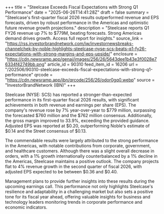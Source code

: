 +++
title = "Steelcase Exceeds Fiscal Expectations with Strong Q1 Performance"
date = "2025-06-26T14:41:28Z"
draft = false
summary = "Steelcase's first-quarter fiscal 2026 results outperformed revenue and EPS forecasts, driven by robust performance in the Americas and optimistic future revenue growth projections."
description = "Steelcase reports Q1 FY26 revenue up 7% to $779M, beating forecasts. Strong Americas demand drives growth. Access full report for insights."
source_link = "https://rss.investorbrandnetwork.com/iw/investornewsbreaks-channelchek-by-noble-highlights-steelcase-nyse-scs-beats-q1-fy26-expectations-with-strong-margins-and-eps-upside/"
enclosure = "https://cdn.newsramp.app/genai/images/256/26/5643dee1b43e3f0028e76334f42749bb.png"
article_id = 90310
feed_item_id = 16206
url = "/202506/90310-steelcase-exceeds-fiscal-expectations-with-strong-q1-performance"
qrcode = "https://cdn.newsramp.app/ibn/qrcode/256/26/odor0gq0.webp"
source = "InvestorBrandNetwork (IBN)"
+++

<p>Steelcase (NYSE: SCS) has reported a stronger-than-expected performance in its first-quarter fiscal 2026 results, with significant achievements in both revenue and earnings per share (EPS). The company's revenue rose by 7% year-over-year to $779 million, surpassing the forecasted $760 million and the $762 million consensus. Additionally, the gross margin improved to 33.9%, exceeding the provided guidance. Adjusted EPS was reported at $0.20, outperforming Noble's estimate of $0.14 and the Street consensus of $0.13.</p><p>The commendable results were largely attributed to the strong performance in the Americas, with notable contributions from corporate, government, and healthcare customers. Although there was a slight overall decrease in orders, with a 1% growth internationally counterbalanced by a 1% decline in the Americas, Steelcase maintains a positive outlook. The company projects flat to 4% revenue growth in the second quarter of fiscal 2026, with adjusted EPS expected to be between $0.36 and $0.40.</p><p>Management plans to provide further insights into these results during the upcoming earnings call. This performance not only highlights Steelcase's resilience and adaptability in a challenging market but also sets a positive tone for its fiscal year ahead, offering valuable insights for business and technology leaders monitoring trends in corporate performance and economic indicators.</p>